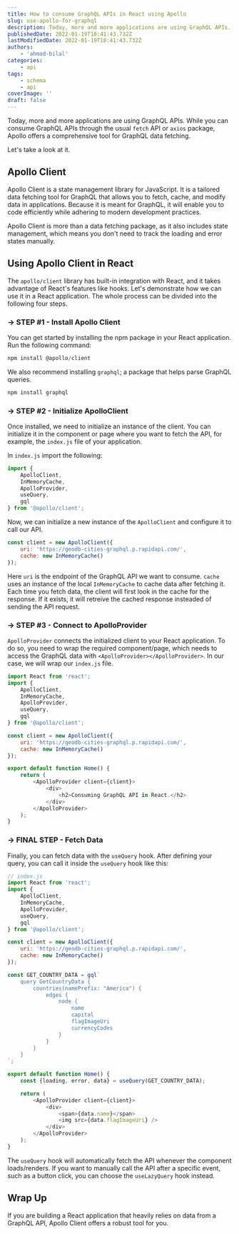```yaml
---
title: How to consume GraphQL APIs in React using Apollo
slug: use-apollo-for-graphql
description: Today, more and more applications are using GraphQL APIs. If you are using React, you can choose from multiple ways to consume a GraphQL API, and Apollo is one of them.
publishedDate: 2022-01-19T18:41:43.732Z
lastModifiedDate: 2022-01-19T18:41:43.732Z
authors:
    - 'ahmad-bilal'
categories:
    - api
tags:
    - schema
    - api
coverImage: ''
draft: false
---
```


<Lead>

Today, more and more applications are using GraphQL APIs. While you can consume GraphQL APIs through the usual `fetch` API or `axios` package, Apollo offers a comprehensive tool for GraphQL data fetching.

</Lead>

Let's take a look at it.

## Apollo Client

Apollo Client is a state management library for JavaScript. It is a tailored data fetching tool for GraphQL that allows you to fetch, cache, and modify data in applications. Because it is meant for GraphQL, it will enable you to code efficiently while adhering to modern development practices.

Apollo Client is more than a data fetching package, as it also includes state management, which means you don't need to track the loading and error states manually.

## Using Apollo Client in React

The `apollo/client` library has built-in integration with React, and it takes advantage of React's features like hooks. Let's demonstrate how we can use it in a React application. The whole process can be divided into the following four steps.

### → STEP #1 - Install Apollo Client

You can get started by installing the npm package in your React application. Run the following command:

```js
npm install @apollo/client
```

We also recommend installing `graphql`; a package that helps parse GraphQL queries.

```js
npm install graphql
```

### → STEP #2 - Initialize ApolloClient

Once installed, we need to initialize an instance of the client. You can initialize it in the component or page where you want to fetch the API, for example, the `index.js` file of your application.

In `index.js` import the following:

```js
import {
	ApolloClient,
	InMemoryCache,
	ApolloProvider,
	useQuery,
	gql
} from '@apollo/client';
```

Now, we can initialize a new instance of the `ApolloClient` and configure it to call our API.

```js
const client = new ApolloClient({
	uri: 'https://geodb-cities-graphql.p.rapidapi.com/',
	cache: new InMemoryCache()
});
```

Here `uri` is the endpoint of the GraphQL API we want to consume. `cache` uses an instance of the local `InMemoryCache` to cache data after fetching it. Each time you fetch data, the client will first look in the cache for the response. If it exists, it will retreive the cached response insteaded of sending the API request.

### → STEP #3 - Connect to ApolloProvider

`ApolloProvider` connects the initialized client to your React application. To do so, you need to wrap the required component/page, which needs to access the GraphQL data with `<ApolloProvider></ApolloProvider>`. In our case, we will wrap our `index.js` file.

```js
import React from 'react';
import {
	ApolloClient,
	InMemoryCache,
	ApolloProvider,
	useQuery,
	gql
} from '@apollo/client';

const client = new ApolloClient({
	uri: 'https://geodb-cities-graphql.p.rapidapi.com/',
	cache: new InMemoryCache()
});

export default function Home() {
	return (
		<ApolloProvider client={client}>
			<div>
				<h2>Consuming GraphQL API in React.</h2>
			</div>
		</ApolloProvider>
	);
}
```

### → FINAL STEP - Fetch Data

Finally, you can fetch data with the `useQuery` hook. After defining your query, you can call it inside the `useQuery` hook like this:

```js
// index.js
import React from 'react';
import {
	ApolloClient,
	InMemoryCache,
	ApolloProvider,
	useQuery,
	gql
} from '@apollo/client';

const client = new ApolloClient({
	uri: 'https://geodb-cities-graphql.p.rapidapi.com/',
	cache: new InMemoryCache()
});

const GET_COUNTRY_DATA = gql`
	query GetCountryData {
		countries(namePrefix: "America") {
			edges {
				node {
					name
					capital
					flagImageUri
					currencyCodes
				}
			}
		}
	}
`;

export default function Home() {
	const {loading, error, data} = useQuery(GET_COUNTRY_DATA);

	return (
		<ApolloProvider client={client}>
			<div>
				<span>{data.name}</span>
				<img src={data.flagImageUri} />
			</div>
		</ApolloProvider>
	);
}
```

The `useQuery` hook will automatically fetch the API whenever the component loads/renders. If you want to manually call the API after a specific event, such as a button click, you can choose the `useLazyQuery` hook instead.

## Wrap Up

If you are building a React application that heavily relies on data from a GraphQL API, Apollo Client offers a robust tool for you.
